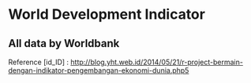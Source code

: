 World Development Indicator
===================
All data by Worldbank
-------------------
Reference [id_ID] : 
http://blog.yht.web.id/2014/05/21/r-project-bermain-dengan-indikator-pengembangan-ekonomi-dunia.php5


